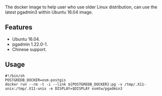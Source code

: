 The docker image to help user who use older Linux distribution, can use the latest pgadmin3 within Ubuntu 16.04 image.

## Features

- Ubuntu 16.04.
- pgadmin 1.22.0-1.
- Chinese support.

## Usage
    #!/bin/sh
    POSTGREDB_DOCKER=osm-postgis
    docker run --rm -t -i --link ${POSTGREDB_DOCKER}:pg -v /tmp/.X11-unix:/tmp/.X11-unix -e DISPLAY=$DISPLAY osmtw/pgadmin3
